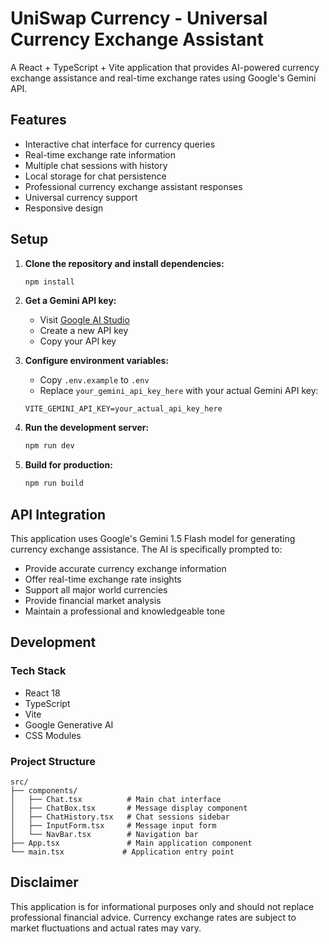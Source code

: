 # UniSwap Currency - Universal Currency Exchange Assistant

A React + TypeScript + Vite application that provides AI-powered currency exchange assistance and real-time exchange rates using Google's Gemini API.

## Features

- Interactive chat interface for currency queries
- Real-time exchange rate information
- Multiple chat sessions with history
- Local storage for chat persistence
- Professional currency exchange assistant responses
- Universal currency support
- Responsive design

## Setup

1. **Clone the repository and install dependencies:**

   ```bash
   npm install
   ```

2. **Get a Gemini API key:**

   - Visit [Google AI Studio](https://aistudio.google.com/app/apikey)
   - Create a new API key
   - Copy your API key

3. **Configure environment variables:**

   - Copy `.env.example` to `.env`
   - Replace `your_gemini_api_key_here` with your actual Gemini API key:

   ```
   VITE_GEMINI_API_KEY=your_actual_api_key_here
   ```

4. **Run the development server:**

   ```bash
   npm run dev
   ```

5. **Build for production:**
   ```bash
   npm run build
   ```

## API Integration

This application uses Google's Gemini 1.5 Flash model for generating currency exchange assistance. The AI is specifically prompted to:

- Provide accurate currency exchange information
- Offer real-time exchange rate insights
- Support all major world currencies
- Provide financial market analysis
- Maintain a professional and knowledgeable tone

## Development

### Tech Stack

- React 18
- TypeScript
- Vite
- Google Generative AI
- CSS Modules

### Project Structure

```
src/
├── components/
│   ├── Chat.tsx          # Main chat interface
│   ├── ChatBox.tsx       # Message display component
│   ├── ChatHistory.tsx   # Chat sessions sidebar
│   ├── InputForm.tsx     # Message input form
│   └── NavBar.tsx        # Navigation bar
├── App.tsx               # Main application component
└── main.tsx             # Application entry point
```

## Disclaimer

This application is for informational purposes only and should not replace professional financial advice. Currency exchange rates are subject to market fluctuations and actual rates may vary.
